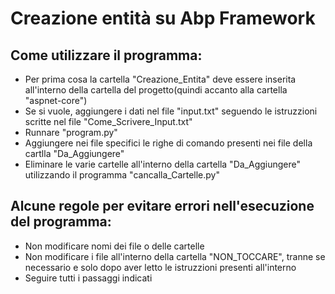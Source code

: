 # Creazione entità su Abp Framework

## Come utilizzare il programma:
<ul>
    <li>Per prima cosa la cartella "Creazione_Entita" deve essere inserita all'interno della cartella del progetto(quindi accanto alla cartella "aspnet-core")</li>
    <li>Se si vuole, aggiungere i dati nel file "input.txt" seguendo le istruzzioni scritte nel file "Come_Scrivere_Input.txt"</li>
    <li>Runnare "program.py"</li>
    <li>Aggiungere nei file specifici le righe di comando presenti nei file della cartlla "Da_Aggiungere"</li>
    <li>Eliminare le varie cartelle all'interno della cartella "Da_Aggiungere" utilizzando il programma "cancalla_Cartelle.py"</li>
</ul>

## Alcune regole per evitare errori nell'esecuzione del programma:
<ul>
    <li>Non modificare nomi dei file o delle cartelle</li>
    <li>Non modificare i file all'interno della cartella "NON_TOCCARE", tranne se necessario e solo dopo aver letto le istruzzioni presenti all'interno</li>
    <li>Seguire tutti i passaggi indicati</li>
</ul>
